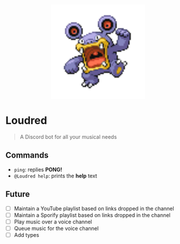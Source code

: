 <p align="center">
    <img width="256" height="256" src="/docs/assets/loudred.png">
</p>

# Loudred

> A Discord bot for all your musical needs

## Commands

- `ping`: replies **PONG!**
- `@Loudred help`: prints the **help** text

## Future

- [ ] Maintain a YouTube playlist based on links dropped in the channel
- [ ] Maintain a Sporify playlist based on links dropped in the channel
- [ ] Play music over a voice channel
- [ ] Queue music for the voice channel
- [ ] Add types
